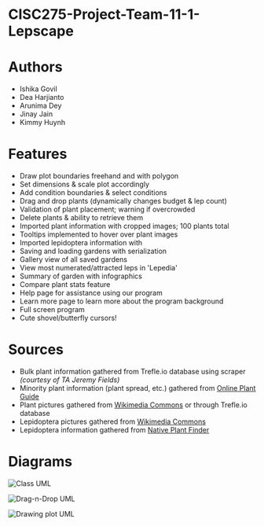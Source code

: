 # CISC275-Project-Team-11-1-Lepscape

# Authors
- Ishika Govil
- Dea Harjianto 
- Arunima Dey 
- Jinay Jain 
- Kimmy Huynh

# Features
- Draw plot boundaries freehand and with polygon
- Set dimensions & scale plot accordingly
- Add condition boundaries & select conditions
- Drag and drop plants (dynamically changes budget & lep count)
- Validation of plant placement; warning if overcrowded
- Delete plants & ability to retrieve them
- Imported plant information with cropped images; 100 plants total
- Tooltips implemented to hover over plant images
- Imported lepidoptera information with 
- Saving and loading gardens with serialization
- Gallery view of all saved gardens
- View most numerated/attracted leps in 'Lepedia'
- Summary of garden with infographics
- Compare plant stats feature
- Help page for assistance using our program
- Learn more page to learn more about the program background
- Full screen program
- Cute shovel/butterfly cursors!

# Sources
- Bulk plant information gathered from Trefle.io database using scraper *(courtesy of TA Jeremy Fields)*
- Minority plant information (plant spread, etc.) gathered from [Online Plant Guide](https://www.onlineplantguide.com)
- Plant pictures gathered from [Wikimedia Commons](https://commons.wikimedia.org/wiki/Main_Page) or through Trefle.io database
- Lepidoptera pictures gathered from [Wikimedia Commons](https://commons.wikimedia.org/wiki/Main_Page)
- Lepidoptera information gathered from [Native Plant Finder](https://www.nwf.org/NativePlantFinder/)

# Diagrams
![Class UML](https://github.com/CISC275-S2021/project-team-11-1/blob/main/src/main/resources/finalUMLclass.jpg?raw=true)

![Drag-n-Drop UML](https://github.com/CISC275-S2021/project-team-11-1/blob/main/src/main/resources/finalDragNDrop.jpg?raw=true)

![Drawing plot UML](https://github.com/CISC275-S2021/project-team-11-1/blob/main/src/main/resources/finalDrawPlot.jpg?raw=true)

